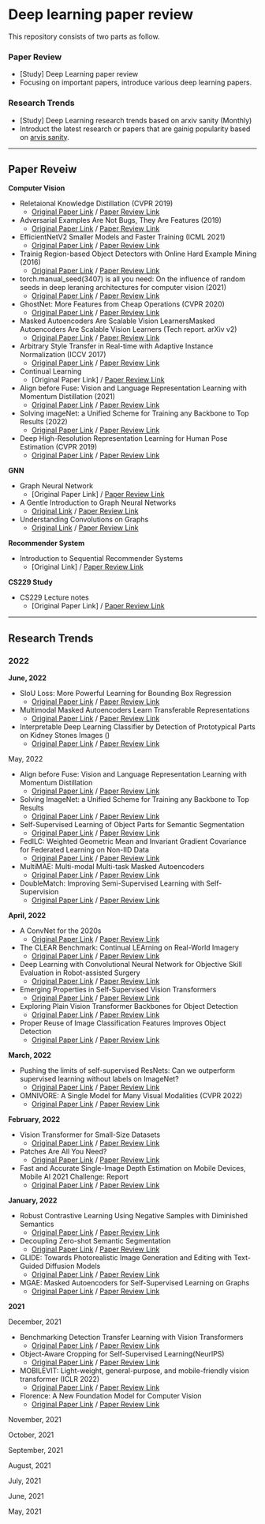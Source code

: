 # Deep learning paper review

This repository consists of two parts as follow.
### Paper Review
- [Study] Deep Learning paper review
- Focusing on important papers, introduce various deep learning papers.

### Research Trends
- [Study] Deep Learning research trends based on arxiv sanity (Monthly)
- Introduct the latest research or papers that are gainig popularity based on [arvis sanity](https://arxiv-sanity-lite.com/).

---
## Paper Reveiw
**Computer Vision**
- Reletaional Knowledge Distillation (CVPR 2019)
    - [Original Paper Link](https://arxiv.org/pdf/1904.05068.pdf) / [Paper Review Link](https://github.com/easy-note/deep_learning_paper_review/blob/main/paper_review/computer_vision/210106_Relational%20Knowledge%20Distillation.pdf)
- Adversarial Examples Are Not Bugs, They Are Features (2019)
    - [Original Paper Link](https://arxiv.org/pdf/1905.02175.pdf) / [Paper Review Link](https://github.com/easy-note/deep_learning_paper_review/blob/main/paper_review/computer_vision/210616_Adversarial%20Examples%20Are%20Not%20Bugs%2C%20They%20Are%20Features.pdf)
- EfficientNetV2 Smaller Models and Faster Training (ICML 2021)
    - [Original Paper Link](https://arxiv.org/pdf/2104.00298.pdf) / [Paper Review Link](https://github.com/easy-note/deep_learning_paper_review/blob/main/paper_review/computer_vision/210725_EfficientNetV2%20Smaller%20Models%20and%20Faster%20Training.pdf)
- Trainig Region-based Object Detectors with Online Hard Example Mining (2016)
    - [Original Paper Link](https://arxiv.org/pdf/1604.03540.pdf) / [Paper Review Link](https://github.com/easy-note/deep_learning_paper_review/blob/main/paper_review/computer_vision/210901_Trainig%20Region-based%20Object%20Detectors%20with%20Online%20Hard%20Example%20Mining.pdf)
- torch.manual_seed(3407) is all you need: On the influence of random seeds in deep leraning architectures for computer vision (2021)
    - [Original Paper Link](https://arxiv.org/pdf/2109.08203.pdf) / [Paper Review Link](https://github.com/easy-note/deep_learning_paper_review/blob/main/paper_review/computer_vision/211105_GhostNet%20More%20Features%20from%20Cheap%20Operations.pdf)
- GhostNet: More Features from Cheap Operations (CVPR 2020)
    - [Original Paper Link](https://openaccess.thecvf.com/content_CVPR_2020/papers/Han_GhostNet_More_Features_From_Cheap_Operations_CVPR_2020_paper.pdf) / [Paper Review Link](https://github.com/easy-note/deep_learning_paper_review/blob/main/paper_review/computer_vision/211105_GhostNet%20More%20Features%20from%20Cheap%20Operations.pdf)
- Masked Autoencoders Are Scalable Vision LearnersMasked Autoencoders Are Scalable Vision Learners (Tech report. arXiv v2)
    - [Original Paper Link](https://openaccess.thecvf.com/content/CVPR2022/papers/He_Masked_Autoencoders_Are_Scalable_Vision_Learners_CVPR_2022_paper.pdf) / [Paper Review Link](https://github.com/easy-note/deep_learning_paper_review/blob/main/paper_review/computer_vision/211208_Masked%20Autoencoders%20Are%20Scalable%20Vision%20LearnersMasked%20Autoencoders%20Are%20Scalable%20Vision%20Learners.pdf)
- Arbitrary Style Transfer in Real-time with Adaptive Instance Normalization (ICCV 2017)
    - [Original Paper Link](https://arxiv.org/pdf/1703.06868.pdf) / [Paper Review Link](https://github.com/easy-note/deep_learning_paper_review/blob/main/paper_review/computer_vision/220115_Arbitrary%20Style%20Transfer%20in%20Real-time%20with%20Adaptive%20Instance%20Normalization.pdf)
- Continual Learning
    - [Original Paper Link] / [Paper Review Link](https://github.com/easy-note/deep_learning_paper_review/blob/main/paper_review/computer_vision/220413_Continual%20Learning.pdf)
- Align before Fuse: Vision and Language Representation Learning with Momentum Distillation (2021)
    - [Original Paper Link](https://arxiv.org/pdf/2107.07651.pdf) / [Paper Review Link](https://github.com/easy-note/deep_learning_paper_review/blob/main/paper_review/computer_vision/220601_CVPR%202022%20challenge.pdf)
- Solving imageNet: a Unified Scheme for Training any Backbone to Top Results (2022)
    - [Original Paper Link](https://arxiv.org/pdf/2204.03475.pdf) / [Paper Review Link](https://github.com/easy-note/deep_learning_paper_review/blob/main/paper_review/computer_vision/220601_CVPR%202022%20challenge.pdf)
- Deep High-Resolution Representation Learning for Human Pose Estimation (CVPR 2019)
    - [Original Paper Link](https://arxiv.org/pdf/1902.09212.pdf) / [Paper Review Link](https://github.com/easy-note/deep_learning_paper_review/blob/main/paper_review/computer_vision/220629_Deep%20High-Resolution%20Representation%20Learning%20for%20Human%20Pose%20Estimation.pdf)

**GNN**
- Graph Neural Network
    - [Original Paper Link] / [Paper Review Link](https://github.com/easy-note/deep_learning_paper_review/blob/main/paper_review/GNN/210303_Graph%20Neural%20Network.pdf)
- A Gentle Introduction to Graph Neural Networks
    - [Original Link](https://distill.pub/2021/gnn-intro/) / [Paper Review Link](https://github.com/easy-note/deep_learning_paper_review/blob/main/paper_review/GNN/220119_A%20Gentle%20Introduction%20to%20Graph%20Neural%20Networks.pdf)
- Understanding Convolutions on Graphs
    - [Original Link](https://distill.pub/2021/understanding-gnns/) / [Paper Review Link](https://github.com/easy-note/deep_learning_paper_review/blob/main/paper_review/GNN/220413_Understanding%20Convolutions%20on%20Graphs.pdf)

**Recommender System**
- Introduction to Sequential Recommender Systems
    - [Original Link] / [Paper Review Link](https://github.com/easy-note/deep_learning_paper_review/blob/main/paper_review/recommend_system/220724_Introduction%20to%20Sequential%20Recommender%20Systems.pdf)

**CS229 Study**
- CS229 Lecture notes
    - [Original Paper Link] / [Paper Review Link](https://github.com/easy-note/deep_learning_paper_review/blob/main/paper_review/CS229_study/210815_CS229%20Lecture%20notes.pdf)

---
## Research Trends
### 2022
**June, 2022**
- SIoU Loss: More Powerful Learning for Bounding Box Regression
    - [Original Paper Link](https://arxiv.org/pdf/2205.12740.pdf) / [Paper Review Link](https://github.com/easy-note/deep_learning_paper_review/blob/main/research_trends/2022/2022-06-research_trends.pdf)
- Multimodal Masked Autoencoders Learn Transferable Representations
    - [Original Paper Link](https://arxiv.org/pdf/2205.14204.pdf) / [Paper Review Link](https://github.com/easy-note/deep_learning_paper_review/blob/main/research_trends/2022/2022-06-research_trends.pdf)
- Interpretable Deep Learning Classifier by Detection of Prototypical Parts on Kidney Stones Images ()
    - [Original Paper Link](https://arxiv.org/pdf/2206.00252.pdf) / [Paper Review Link](https://github.com/easy-note/deep_learning_paper_review/blob/main/research_trends/2022/2022-06-research_trends.pdf)

May, 2022
- Align before Fuse: Vision and Language Representation Learning with Momentum Distillation
    - [Original Paper Link](https://arxiv.org/pdf/2107.07651.pdf) / [Paper Review Link](https://github.com/easy-note/deep_learning_paper_review/blob/main/research_trends/2022/2022-05-research_trends.pdf)
- Solving ImageNet: a Unified Scheme for Training any Backbone to Top Results
    - [Original Paper Link](https://arxiv.org/pdf/2204.03475.pdf) / [Paper Review Link](https://github.com/easy-note/deep_learning_paper_review/blob/main/research_trends/2022/2022-05-research_trends.pdf)
- Self-Supervised Learning of Object Parts for Semantic Segmentation
    - [Original Paper Link](https://arxiv.org/pdf/2204.13101.pdf) / [Paper Review Link](https://github.com/easy-note/deep_learning_paper_review/blob/main/research_trends/2022/2022-05-research_trends.pdf)
- FedILC: Weighted Geometric Mean and Invariant Gradient Covariance for Federated Learning on Non-IID Data
    - [Original Paper Link](https://arxiv.org/pdf/2205.09305.pdf) / [Paper Review Link](https://github.com/easy-note/deep_learning_paper_review/blob/main/research_trends/2022/2022-05-research_trends.pdf)
- MultiMAE: Multi-modal Multi-task Masked Autoencoders
    - [Original Paper Link](https://arxiv.org/pdf/2204.01678.pdf) / [Paper Review Link](https://github.com/easy-note/deep_learning_paper_review/blob/main/research_trends/2022/2022-05-research_trends.pdf)
- DoubleMatch: Improving Semi-Supervised Learning with Self-Supervision
    - [Original Paper Link](https://arxiv.org/pdf/2205.05575.pdf) / [Paper Review Link](https://github.com/easy-note/deep_learning_paper_review/blob/main/research_trends/2022/2022-05-research_trends.pdf)

**April, 2022**
- A ConvNet for the 2020s
    - [Original Paper Link](https://arxiv.org/pdf/2201.03545.pdf) / [Paper Review Link](https://github.com/easy-note/deep_learning_paper_review/blob/main/research_trends/2022/2022-04-research_trends.pdf)
- The CLEAR Benchmark: Continual LEArning on Real-World Imagery
    - [Original Paper Link](https://arxiv.org/pdf/2201.06289.pdf) / [Paper Review Link](https://github.com/easy-note/deep_learning_paper_review/blob/main/research_trends/2022/2022-04-research_trends.pdf)
- Deep Learning with Convolutional Neural Network for Objective Skill Evaluation in Robot-assisted Surgery
    - [Original Paper Link](https://arxiv.org/pdf/1806.05796.pdf) / [Paper Review Link](https://github.com/easy-note/deep_learning_paper_review/blob/main/research_trends/2022/2022-04-research_trends.pdf)
- Emerging Properties in Self-Supervised Vision Transformers
    - [Original Paper Link](https://arxiv.org/abs/2104.14294) / [Paper Review Link](https://github.com/easy-note/deep_learning_paper_review/blob/main/research_trends/2022/2022-04-research_trends.pdf)
- Exploring Plain Vision Transformer Backbones for Object Detection
    - [Original Paper Link](https://arxiv.org/pdf/2203.16527.pdf) / [Paper Review Link](https://github.com/easy-note/deep_learning_paper_review/blob/main/research_trends/2022/2022-04-research_trends.pdf)
- Proper Reuse of Image Classification Features Improves Object Detection
    - [Original Paper Link](https://arxiv.org/pdf/2204.00484.pdf) / [Paper Review Link](https://github.com/easy-note/deep_learning_paper_review/blob/main/research_trends/2022/2022-04-research_trends.pdf)

**March, 2022**
- Pushing the limits of self-supervised ResNets: Can we outperform supervised learning without labels on ImageNet?
    - [Original Paper Link](https://deepai.org/publication/pushing-the-limits-of-self-supervised-resnets-can-we-outperform-supervised-learning-without-labels-on-imagenet) / [Paper Review Link](https://github.com/easy-note/deep_learning_paper_review/blob/main/research_trends/2022/2022-03-research_trends.pdf)
- OMNIVORE: A Single Model for Many Visual Modalities (CVPR 2022)
    - [Original Paper Link](https://arxiv.org/pdf/2201.08377.pdf) / [Paper Review Link](https://github.com/easy-note/deep_learning_paper_review/blob/main/research_trends/2022/2022-03-research_trends.pdf)

**February, 2022**
- Vision Transformer for Small-Size Datasets
    - [Original Paper Link](https://arxiv.org/pdf/2112.13492.pdf) / [Paper Review Link](https://github.com/easy-note/deep_learning_paper_review/blob/main/research_trends/2022/2022-02-research_trends.pdf)
- Patches Are All You Need?
    - [Original Paper Link](https://arxiv.org/pdf/2201.09792.pdf) / [Paper Review Link](https://github.com/easy-note/deep_learning_paper_review/blob/main/research_trends/2022/2022-02-research_trends.pdf)
- Fast and Accurate Single-Image Depth Estimation on Mobile Devices, Mobile AI 2021 Challenge: Report
    - [Original Paper Link](https://arxiv.org/pdf/2105.08630.pdf) / [Paper Review Link](https://github.com/easy-note/deep_learning_paper_review/blob/main/research_trends/2022/2022-02-research_trends.pdf)

**January, 2022**
- Robust Contrastive Learning Using Negative Samples with Diminished Semantics
    - [Original Paper Link](https://arxiv.org/pdf/2110.14189.pdf) / [Paper Review Link](https://github.com/easy-note/deep_learning_paper_review/blob/main/research_trends/2022/2022-01-research_trends.pdf)
- Decoupling Zero-shot Semantic Segmentation
    - [Original Paper Link](https://arxiv.org/pdf/2112.07910.pdf) / [Paper Review Link](https://github.com/easy-note/deep_learning_paper_review/blob/main/research_trends/2022/2022-01-research_trends.pdf)
- GLIDE: Towards Photorealistic Image Generation and Editing with Text-Guided Diffusion Models
    - [Original Paper Link](https://arxiv.org/pdf/2112.10741.pdf) / [Paper Review Link](https://github.com/easy-note/deep_learning_paper_review/blob/main/research_trends/2022/2022-01-research_trends.pdf)
- MGAE: Masked Autoencoders for Self-Supervised Learning on Graphs
    - [Original Paper Link](https://arxiv.org/pdf/2201.02534.pdf) / [Paper Review Link](https://github.com/easy-note/deep_learning_paper_review/blob/main/research_trends/2022/2022-01-research_trends.pdf)

**2021**

December, 2021
- Benchmarking Detection Transfer Learning with Vision Transformers
    - [Original Paper Link](https://arxiv.org/pdf/2111.11429.pdf) / [Paper Review Link](https://github.com/easy-note/deep_learning_paper_review/blob/main/research_trends/2021/2021-12-research_trends.pdf)
- Object-Aware Cropping for Self-Supervised Learning(NeurIPS)
    - [Original Paper Link](https://arxiv.org/pdf/2108.00049.pdf) / [Paper Review Link](https://github.com/easy-note/deep_learning_paper_review/blob/main/research_trends/2021/2021-12-research_trends.pdf)
- MOBILEVIT: Light-weight, general-purpose, and mobile-friendly vision transformer (ICLR 2022)
    - [Original Paper Link](https://arxiv.org/pdf/2110.02178.pdf) / [Paper Review Link](https://github.com/easy-note/deep_learning_paper_review/blob/main/research_trends/2021/2021-12-research_trends.pdf)
- Florence: A New Foundation Model for Computer Vision
    - [Original Paper Link](https://arxiv.org/pdf/2111.11432.pdf) / [Paper Review Link](https://github.com/easy-note/deep_learning_paper_review/blob/main/research_trends/2021/2021-12-research_trends.pdf)

November, 2021


October, 2021


September, 2021


August, 2021


July, 2021


June, 2021


May, 2021
